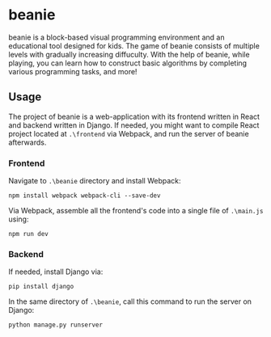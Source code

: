 # beanie

beanie is a block-based visual programming environment and an educational tool designed for kids. 
The game of beanie consists of multiple levels with gradually increasing diffuculty.
With the help of beanie, while playing, you can learn how to construct basic algorithms by completing various programming tasks, and more!

## Usage

The project of beanie is a web-application with its frontend written in React and backend written in Django. If needed, you might want to compile React project located at `.\frontend` via Webpack, and run the server of beanie afterwards.

### Frontend

Navigate to `.\beanie` directory and install Webpack:
```
npm install webpack webpack-cli --save-dev
```

Via Webpack, assemble all the frontend's code into a single file of `.\main.js` using:
```
npm run dev
```

### Backend

If needed, install Django via:
```
pip install django
```

In the same directory of `.\beanie`, call this command to run the server on Django:
```
python manage.py runserver 
```
